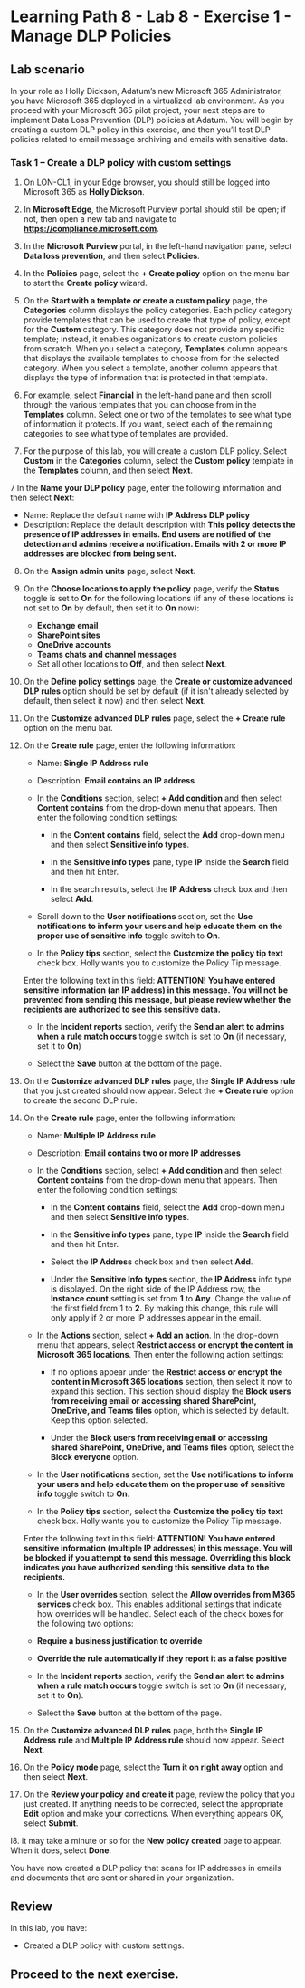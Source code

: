 # Learning Path 8 - Lab 8 - Exercise 1 - Manage DLP Policies  

## Lab scenario

In your role as Holly Dickson, Adatum’s new Microsoft 365 Administrator, you have Microsoft 365 deployed in a virtualized lab environment. As you proceed with your Microsoft 365 pilot project, your next steps are to implement Data Loss Prevention (DLP) policies at Adatum. You will begin by creating a custom DLP policy in this exercise, and then you’ll test DLP policies related to email message archiving and emails with sensitive data. 

### Task 1 – Create a DLP policy with custom settings

1. On LON-CL1, in your Edge browser, you should still be logged into Microsoft 365 as **Holly Dickson**. 

2. In **Microsoft Edge**, the Microsoft Purview portal should still be open; if not, then open a new tab and navigate to **https://compliance.microsoft.com**.

3. In the **Microsoft Purview** portal, in the left-hand navigation pane, select **Data loss prevention**, and then select **Policies**.

4. In the **Policies** page, select the **+ Create policy** option on the menu bar to start the **Create policy** wizard.

5. On the **Start with a template or create a custom policy** page, the **Categories** column displays the policy categories. Each policy category provide templates that can be used to create that type of policy, except for the **Custom** category. This category does not provide any specific template; instead, it enables organizations to create custom policies from scratch. When you select a category, **Templates** column appears that displays the available templates to choose from for the selected category. When you select a template, another column appears that displays the type of information that is protected in that template. 

6. For example, select **Financial** in the left-hand pane and then scroll through the various templates that you can choose from in the **Templates** column. Select one or two of the templates to see what type of information it protects. If you want, select each of the remaining categories to see what type of templates are provided. 
  
6. For the purpose of this lab, you will create a custom DLP policy. Select **Custom** in the **Categories** column, select the **Custom policy** template in the **Templates** column, and then select **Next**.

7 In the **Name your DLP policy** page, enter the following information and then select **Next**:

- Name: Replace the default name with **IP Address DLP policy**
- Description: Replace the default description with **This policy detects the presence of IP addresses in emails. End users are notified of the detection and admins receive a notification. Emails with 2 or more IP addresses are blocked from being sent.**

8. On the **Assign admin units** page, select **Next**. 

9. On the **Choose locations to apply the policy** page, verify the **Status** toggle is set to **On** for the following locations (if any of these locations is not set to **On** by default, then set it to **On** now): 

    - **Exchange email**
    - **SharePoint sites**
    - **OneDrive accounts**
    - **Teams chats and channel messages**
    - Set all other locations to **Off**, and then select **Next**.

10. On the **Define policy settings** page, the **Create or customize advanced DLP rules** option should be set by default (if it isn't already selected by default, then select it now) and then select **Next**. 

11. On the **Customize advanced DLP rules** page, select the **+ Create rule** option on the menu bar.

12. On the **Create rule** page, enter the following information:
    
      - Name: **Single IP Address rule**
    
      - Description: **Email contains an IP address**
    
      - In the **Conditions** section, select **+ Add condition** and then select **Content contains** from the drop-down menu that appears. Then enter the following condition settings:
    
        - In the **Content contains** field, select the **Add** drop-down menu and then select **Sensitive info types**.
        
        - In the **Sensitive info types** pane, type **IP** inside the **Search** field and then hit Enter.
        
        - In the search results, select the **IP Address** check box and then select **Add**.
        
     - Scroll down to the **User notifications** section, set the **Use notifications to inform your users and help educate them on the proper use of sensitive info** toggle switch to **On**.

    - In the **Policy tips** section, select the **Customize the policy tip text** check box. Holly wants you to customize the Policy Tip message. 

    Enter the following text in this field: **ATTENTION! You have entered sensitive information (an IP address) in this message. You will not be prevented from sending this message, but please review whether the recipients are authorized to see this sensitive data.** 

    - In the **Incident reports** section, verify the **Send an alert to admins when a rule match occurs** toggle switch is set to **On** (if necessary, set it to **On**)

    - Select the **Save** button at the bottom of the page.

13. On the **Customize advanced DLP rules** page, the **Single IP Address rule** that you just created should now appear. Select the **+ Create rule** option to create the second DLP rule. 

14. On the **Create rule** page, enter the following information:
    
      - Name: **Multiple IP Address rule**
    
     - Description: **Email contains two or more IP addresses**
    
      - In the **Conditions** section, select **+ Add condition** and then select **Content contains** from the drop-down menu that appears. Then enter the following condition settings:
    
        - In the **Content contains** field, select the **Add** drop-down menu and then select **Sensitive info types**.
        
        - In the **Sensitive info types** pane, type **IP** inside the **Search** field and then hit Enter.
        
        - Select the **IP Address** check box and then select **Add**.

        - Under the **Sensitive Info types** section, the **IP Address** info type is displayed. On the right side of the IP Address row, the **Instance count** setting is set from **1** to **Any**. Change the value of the first field from 1 to **2**. By making this change, this rule will only apply if 2 or more IP addresses appear in the email. 
    
     - In the **Actions** section, select **+ Add an action**. In the drop-down menu that appears, select **Restrict access or encrypt the content in Microsoft 365 locations**. Then enter the following action settings:

        - If no options appear under the **Restrict access or encrypt the content in Microsoft 365 locations** section, then select it now to expand this section. This section should display the **Block users from receiving email or accessing shared SharePoint, OneDrive, and Teams files** option, which is selected by default. Keep this option selected.

        - Under the **Block users from receiving email or accessing shared SharePoint, OneDrive, and Teams files** option, select the **Block everyone** option.
    
     - In the **User notifications** section, set the **Use notifications to inform your users and help educate them on the proper use of sensitive info** toggle switch to **On**. 

    - In the **Policy tips** section, select the **Customize the policy tip text** check box. Holly wants you to customize the Policy Tip message. 

    Enter the following text in this field: **ATTENTION! You have entered sensitive information (multiple IP addresses) in this message. You will be blocked if you attempt to send this message. Overriding this block indicates you have authorized sending this sensitive data to the recipients.** 

    - In the **User overrides** section, select the **Allow overrides from M365 services** check box. This enables additional settings that indicate how overrides will be handled. Select each of the check boxes for the following two options: 

    - **Require a business justification to override**
    - **Override the rule automatically if they report it as a false positive**
    
    - In the **Incident reports** section, verify the **Send an alert to admins when a rule match occurs** toggle switch is set to **On** (if necessary, set it to **On**).

    - Select the **Save** button at the bottom of the page.

15. On the **Customize advanced DLP rules** page, both the **Single IP Address rule** and **Multiple IP Address rule** should now appear. Select **Next**.

16. On the **Policy mode** page, select the **Turn it on right away** option and then select **Next**.

17. On the **Review your policy and create it** page, review the policy that you just created. If anything needs to be corrected, select the appropriate **Edit** option and make your corrections. When everything appears OK, select **Submit**.

I8. it may take a minute or so for the **New policy created** page to appear. When it does, select **Done**.


You have now created a DLP policy that scans for IP addresses in emails and documents that are sent or shared in your organization.

## Review

In this lab, you have:

- Created a DLP policy with custom settings.

## Proceed to the next exercise.
